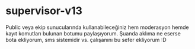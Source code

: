 # supervisor-v13
Public veya ekip sunucularında kullanabileceğiniz hem moderasyon hemde kayıt komutları bulunan botumu paylaşıyorum.
Şuanda aklıma ne eserse bota ekliyorum, sms sistemidir vs. çalışanını bu sefer ekliyorum :D
